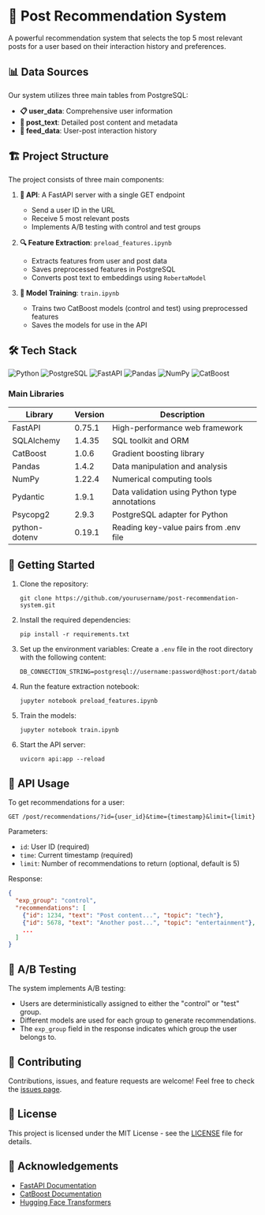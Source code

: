# 🚀 Post Recommendation System

A powerful recommendation system that selects the top 5 most relevant posts for a user based on their interaction history and preferences.

## 📊 Data Sources

Our system utilizes three main tables from PostgreSQL:

- **📋 user_data**: Comprehensive user information
- **📝 post_text**: Detailed post content and metadata
- **🔄 feed_data**: User-post interaction history

## 🏗️ Project Structure

The project consists of three main components:

1. **🚀 API**: A FastAPI server with a single GET endpoint

   - Send a user ID in the URL
   - Receive 5 most relevant posts
   - Implements A/B testing with control and test groups

2. **🔍 Feature Extraction**: `preload_features.ipynb`

   - Extracts features from user and post data
   - Saves preprocessed features in PostgreSQL
   - Converts post text to embeddings using `RobertaModel`

3. **🧠 Model Training**: `train.ipynb`
   - Trains two CatBoost models (control and test) using preprocessed features
   - Saves the models for use in the API

## 🛠️ Tech Stack

![Python](https://img.shields.io/badge/Python-3776AB?style=for-the-badge&logo=python&logoColor=white)
![PostgreSQL](https://img.shields.io/badge/PostgreSQL-316192?style=for-the-badge&logo=postgresql&logoColor=white)
![FastAPI](https://img.shields.io/badge/FastAPI-009688?style=for-the-badge&logo=FastAPI&logoColor=white)
![Pandas](https://img.shields.io/badge/Pandas-150458?style=for-the-badge&logo=pandas&logoColor=white)
![NumPy](https://img.shields.io/badge/NumPy-013243?style=for-the-badge&logo=numpy&logoColor=white)
![CatBoost](https://img.shields.io/badge/CatBoost-FFB13B?style=for-the-badge&logo=catboost&logoColor=black)

### Main Libraries

| Library       | Version | Description                                   |
| ------------- | ------- | --------------------------------------------- |
| FastAPI       | 0.75.1  | High-performance web framework                |
| SQLAlchemy    | 1.4.35  | SQL toolkit and ORM                           |
| CatBoost      | 1.0.6   | Gradient boosting library                     |
| Pandas        | 1.4.2   | Data manipulation and analysis                |
| NumPy         | 1.22.4  | Numerical computing tools                     |
| Pydantic      | 1.9.1   | Data validation using Python type annotations |
| Psycopg2      | 2.9.3   | PostgreSQL adapter for Python                 |
| python-dotenv | 0.19.1  | Reading key-value pairs from .env file        |

## 🚀 Getting Started

1. Clone the repository:

   ```
   git clone https://github.com/yourusername/post-recommendation-system.git
   ```

2. Install the required dependencies:

   ```
   pip install -r requirements.txt
   ```

3. Set up the environment variables:
   Create a `.env` file in the root directory with the following content:

   ```
   DB_CONNECTION_STRING=postgresql://username:password@host:port/database
   ```

4. Run the feature extraction notebook:

   ```
   jupyter notebook preload_features.ipynb
   ```

5. Train the models:

   ```
   jupyter notebook train.ipynb
   ```

6. Start the API server:
   ```
   uvicorn api:app --reload
   ```

## 🎯 API Usage

To get recommendations for a user:

```
GET /post/recommendations/?id={user_id}&time={timestamp}&limit={limit}
```

Parameters:

- `id`: User ID (required)
- `time`: Current timestamp (required)
- `limit`: Number of recommendations to return (optional, default is 5)

Response:

```json
{
  "exp_group": "control",
  "recommendations": [
    {"id": 1234, "text": "Post content...", "topic": "tech"},
    {"id": 5678, "text": "Another post...", "topic": "entertainment"},
    ...
  ]
}
```

## 🧪 A/B Testing

The system implements A/B testing:

- Users are deterministically assigned to either the "control" or "test" group.
- Different models are used for each group to generate recommendations.
- The `exp_group` field in the response indicates which group the user belongs to.

## 🤝 Contributing

Contributions, issues, and feature requests are welcome! Feel free to check the [issues page](https://github.com/yourusername/post-recommendation-system/issues).

## 📜 License

This project is licensed under the MIT License - see the [LICENSE](LICENSE) file for details.

## 🙏 Acknowledgements

- [FastAPI Documentation](https://fastapi.tiangolo.com/)
- [CatBoost Documentation](https://catboost.ai/docs/)
- [Hugging Face Transformers](https://huggingface.co/transformers/)
